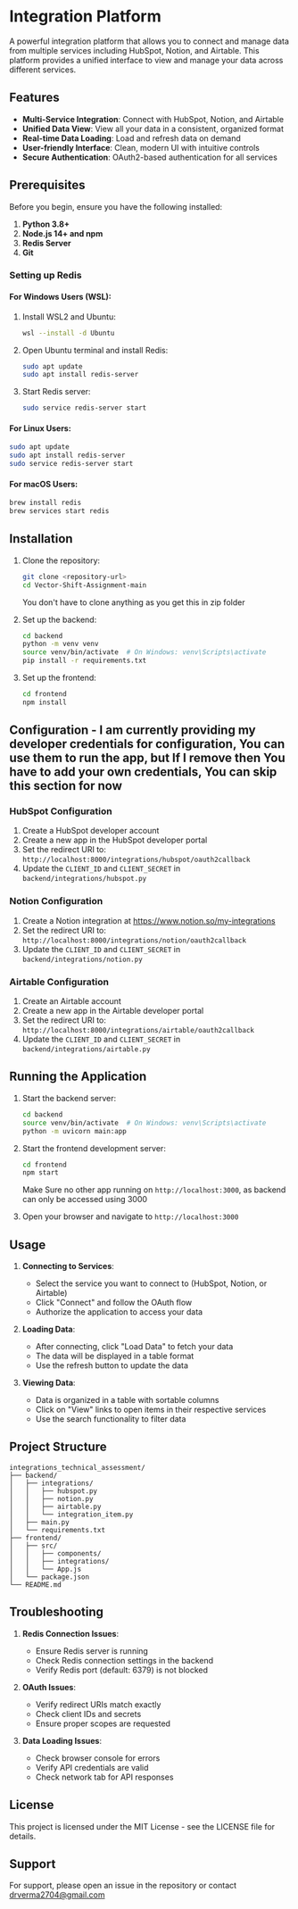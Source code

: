 # Integration Platform

A powerful integration platform that allows you to connect and manage data from multiple services including HubSpot, Notion, and Airtable. This platform provides a unified interface to view and manage your data across different services.

## Features

- **Multi-Service Integration**: Connect with HubSpot, Notion, and Airtable
- **Unified Data View**: View all your data in a consistent, organized format
- **Real-time Data Loading**: Load and refresh data on demand
- **User-friendly Interface**: Clean, modern UI with intuitive controls
- **Secure Authentication**: OAuth2-based authentication for all services

## Prerequisites

Before you begin, ensure you have the following installed:

1. **Python 3.8+**
2. **Node.js 14+ and npm**
3. **Redis Server**
4. **Git**

### Setting up Redis

#### For Windows Users (WSL):
1. Install WSL2 and Ubuntu:
   ```bash
   wsl --install -d Ubuntu
   ```
2. Open Ubuntu terminal and install Redis:
   ```bash
   sudo apt update
   sudo apt install redis-server
   ```
3. Start Redis server:
   ```bash
   sudo service redis-server start
   ```

#### For Linux Users:
```bash
sudo apt update
sudo apt install redis-server
sudo service redis-server start
```

#### For macOS Users:
```bash
brew install redis
brew services start redis
```

## Installation

1. Clone the repository:
   ```bash
   git clone <repository-url>
   cd Vector-Shift-Assignment-main
   ```
   You don't have to clone anything as you get this in zip folder

2. Set up the backend:
   ```bash
   cd backend
   python -m venv venv
   source venv/bin/activate  # On Windows: venv\Scripts\activate
   pip install -r requirements.txt
   ```

3. Set up the frontend:
   ```bash
   cd frontend
   npm install
   ```

## Configuration - I am currently providing my developer credentials for configuration, You can use them to run the app, but If I remove then You have to add your own credentials, You can skip this section for now

### HubSpot Configuration
1. Create a HubSpot developer account
2. Create a new app in the HubSpot developer portal
3. Set the redirect URI to: `http://localhost:8000/integrations/hubspot/oauth2callback`
4. Update the `CLIENT_ID` and `CLIENT_SECRET` in `backend/integrations/hubspot.py`

### Notion Configuration
1. Create a Notion integration at https://www.notion.so/my-integrations
2. Set the redirect URI to: `http://localhost:8000/integrations/notion/oauth2callback`
3. Update the `CLIENT_ID` and `CLIENT_SECRET` in `backend/integrations/notion.py`

### Airtable Configuration
1. Create an Airtable account
2. Create a new app in the Airtable developer portal
3. Set the redirect URI to: `http://localhost:8000/integrations/airtable/oauth2callback`
4. Update the `CLIENT_ID` and `CLIENT_SECRET` in `backend/integrations/airtable.py`

## Running the Application

1. Start the backend server:
   ```bash
   cd backend
   source venv/bin/activate  # On Windows: venv\Scripts\activate
   python -m uvicorn main:app
   ```

2. Start the frontend development server:
   ```bash
   cd frontend
   npm start
   ```
   Make Sure no other app running on `http://localhost:3000`, as backend can only be accessed using 3000

3. Open your browser and navigate to `http://localhost:3000`

## Usage

1. **Connecting to Services**:
   - Select the service you want to connect to (HubSpot, Notion, or Airtable)
   - Click "Connect" and follow the OAuth flow
   - Authorize the application to access your data

2. **Loading Data**:
   - After connecting, click "Load Data" to fetch your data
   - The data will be displayed in a table format
   - Use the refresh button to update the data

3. **Viewing Data**:
   - Data is organized in a table with sortable columns
   - Click on "View" links to open items in their respective services
   - Use the search functionality to filter data

## Project Structure

```
integrations_technical_assessment/
├── backend/
│   ├── integrations/
│   │   ├── hubspot.py
│   │   ├── notion.py
│   │   ├── airtable.py
│   │   └── integration_item.py
│   ├── main.py
│   └── requirements.txt
├── frontend/
│   ├── src/
│   │   ├── components/
│   │   ├── integrations/
│   │   └── App.js
│   └── package.json
└── README.md
```

## Troubleshooting

1. **Redis Connection Issues**:
   - Ensure Redis server is running
   - Check Redis connection settings in the backend
   - Verify Redis port (default: 6379) is not blocked

2. **OAuth Issues**:
   - Verify redirect URIs match exactly
   - Check client IDs and secrets
   - Ensure proper scopes are requested

3. **Data Loading Issues**:
   - Check browser console for errors
   - Verify API credentials are valid
   - Check network tab for API responses

## License

This project is licensed under the MIT License - see the LICENSE file for details.

## Support

For support, please open an issue in the repository or contact drverma2704@gmail.com